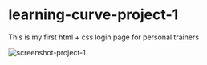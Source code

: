 # learning-curve-project-1

This is my first html + css login page for personal trainers

![screenshot-project-1](https://user-images.githubusercontent.com/96054615/149006390-ca561f49-1518-44d6-947b-261fe540e59e.JPG)
